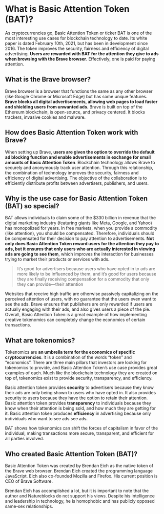 # What is Basic Attention Token (BAT)?

As cryptocurrencies go, Basic Attention Token or ticker BAT is one of the most interesting use cases for blockchain technology to date. Its white paper is dated February 10th, 2021, but has been in development since 2016. The token improves the security, fairness and efficiency of digital advertising. **Users are rewarded with BAT for the attention they give to ads when browsing with the Brave browser**. Effectively, one is paid for paying attention.

## What is the Brave browser?

Brave browser is a browser that functions the same as any other browser (like Google Chrome or Microsoft Edge) but has some unique features. **Brave blocks all digital advertisements, allowing web pages to load faster and shielding users from unwanted ads**. Brave is built on top of the Ethereum blockchain, is open-source, and privacy centered. It blocks trackers, invasive cookies and malware.

## How does Basic Attention Token work with Brave?

When setting up Brave, **users are given the option to override the default ad blocking function and enable advertisements in exchange for small amounts of Basic Attention Token**. Blockchain technology allows Brave to securely and anonymously track user attention. Through this relationship, the combination of technology improves the security, fairness and efficiency of digital advertising. The objective of the collaboration is to efficiently distribute profits between advertisers, publishers, and users.

## Why is the use case for Basic Attention Token (BAT) so special?

BAT allows individuals to claim some of the $330 billion in revenue that the digital marketing industry (featuring giants like Meta, Google, and Yahoo) has monopolized for years. In free markets, when you provide a commodity (like attention), you should be compensated. Therefore, individuals should be compensated for their decision to pay attention to advertisements. **Not only does Basic Attention Token reward users for the attention they pay to ads, but it ensures that only users who are actually interested in viewing ads are going to see them**, which improves the interaction for businesses trying to market their products or services with ads.

> It’s good for advertisers because users who have opted in to ads are more likely to be influenced by them, and it’s good for users because they are finally receiving compensation for a commodity that only they can provide—their attention

Websites that receive high traffic are otherwise passively capitalizing on the perceived attention of users, with no guarantee that the users even want to see the ads. Brave ensures that publishers are only rewarded if users are actually engaging with their ads, and also gives users a piece of the pie. Overall, Basic Attention Token is a great example of how implementing creative tokenomics can completely change the economics of certain transactions.

## What are tokenomics?

Tokenomics are **an umbrella term for the economics of specific cryptocurrencies**. It is a combination of the words “token” and “economics”. There are three main pillars that investors are looking for tokenomics to provide, and Basic Attention Token’s use case provides great examples of each. Much like the blockchain technology they are created on top of, tokenomics exist to provide security, transparency, and efficiency.

Basic attention token provides **security** to advertisers because they know their ads are only being shown to users who have opted in. It also provides security to users because they have the option to retain their attention.
Basic attention token provides **transparency** to individuals because they know when their attention is being sold, and how much they are getting for it.
Basic attention token produces **efficiency** in advertising because only individuals who want to see ads see ads.

BAT shows how tokenomics can shift the forces of capitalism in favor of the individual, making transactions more secure, transparent, and efficient for all parties involved.

## Who created Basic Attention Token (BAT)?

Basic Attention Token was created by Brendan Eich as the native token of the Brave web browser. Brendan Eich created the programming language JavaScript. Eich also co-founded Mozilla and Firefox. His current position is CEO of Brave Software.

Brendan Eich has accomplished a lot, but it is important to note that the author and Natureblocks do not support his views. Despite his intelligence and leadership in technology, he is homophobic and has publicly opposed same-sex relationships.

